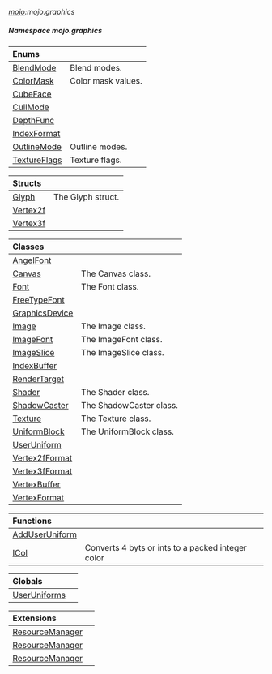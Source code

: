 _[mojo](../../modules/mojo/mojo-module.md):mojo.graphics_
##### Namespace mojo.graphics

| Enums | |
|:---|:---|
| [BlendMode](mojo-graphics-blendmode.md) | Blend modes. |
| [ColorMask](mojo-graphics-colormask.md) |  Color mask values. |
| [CubeFace](mojo-graphics-cubeface.md) |  |
| [CullMode](mojo-graphics-cullmode.md) |  |
| [DepthFunc](mojo-graphics-depthfunc.md) |  |
| [IndexFormat](mojo-graphics-indexformat.md) |  |
| [OutlineMode](mojo-graphics-outlinemode.md) | Outline modes. |
| [TextureFlags](mojo-graphics-textureflags.md) | Texture flags. |

| Structs | |
|:---|:---|
| [Glyph](mojo-graphics-glyph.md) |  The Glyph struct. |
| [Vertex2f](mojo-graphics-vertex2f.md) |  |
| [Vertex3f](mojo-graphics-vertex3f.md) |  |

| Classes | |
|:---|:---|
| [AngelFont](mojo-graphics-angelfont.md) |  |
| [Canvas](mojo-graphics-canvas.md) | The Canvas class. |
| [Font](mojo-graphics-font.md) | The Font class. |
| [FreeTypeFont](mojo-graphics-freetypefont.md) |  |
| [GraphicsDevice](mojo-graphics-graphicsdevice.md) |  |
| [Image](mojo-graphics-image.md) | The Image class. |
| [ImageFont](mojo-graphics-imagefont.md) |  The ImageFont class. |
| [ImageSlice](mojo-graphics-imageslice.md) | The ImageSlice class. |
| [IndexBuffer](mojo-graphics-indexbuffer.md) |  |
| [RenderTarget](mojo-graphics-rendertarget.md) |  |
| [Shader](mojo-graphics-shader.md) | The Shader class. |
| [ShadowCaster](mojo-graphics-shadowcaster.md) | The ShadowCaster class. |
| [Texture](mojo-graphics-texture.md) | The Texture class. |
| [UniformBlock](mojo-graphics-uniformblock.md) | The UniformBlock class. |
| [UserUniform](mojo-graphics-useruniform.md) |  |
| [Vertex2fFormat](mojo-graphics-vertex2fformat.md) |  |
| [Vertex3fFormat](mojo-graphics-vertex3fformat.md) |  |
| [VertexBuffer](mojo-graphics-vertexbuffer.md) |  |
| [VertexFormat](mojo-graphics-vertexformat.md) |  |

| Functions | |
|:---|:---|
| [AddUserUniform](mojo-graphics-adduseruniform.md) |  |
| [ICol](mojo-graphics-icol.md) | Converts 4 byts or ints to a packed integer color |

| Globals | |
|:---|:---|
| [UserUniforms](mojo-graphics-useruniforms.md) |  |

| Extensions | |
|:---|:---|
| [ResourceManager](mojo-graphics-resourcemanager_ext.md) |  |
| [ResourceManager](mojo-graphics-resourcemanager_ext.md) |  |
| [ResourceManager](mojo-graphics-resourcemanager_ext.md) |  |
